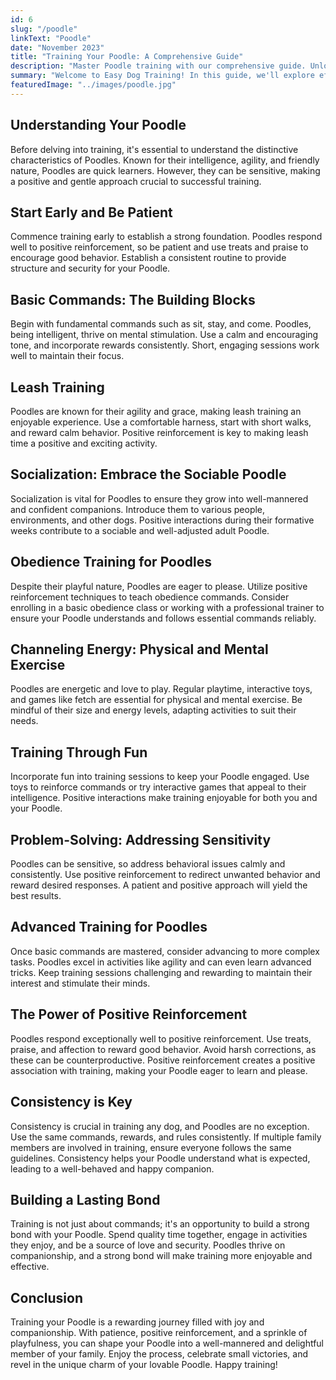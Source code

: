 ```yaml
---
id: 6
slug: "/poodle"
linkText: "Poodle"
date: "November 2023"
title: "Training Your Poodle: A Comprehensive Guide"
description: "Master Poodle training with our comprehensive guide. Unlock effective techniques for a well-behaved companion. 🐩 Positive reinforcement for success!"
summary: "Welcome to Easy Dog Training! In this guide, we'll explore effective and positive training techniques tailored to the unique traits of Poodles. Whether you're a first-time Poodle owner or looking to enhance your training skills, this comprehensive guide will help you create a positive training experience for you and your Poodle companion."
featuredImage: "../images/poodle.jpg"
---
```


## Understanding Your Poodle

Before delving into training, it's essential to understand the distinctive characteristics of Poodles. Known for their intelligence, agility, and friendly nature, Poodles are quick learners. However, they can be sensitive, making a positive and gentle approach crucial to successful training.

## Start Early and Be Patient

Commence training early to establish a strong foundation. Poodles respond well to positive reinforcement, so be patient and use treats and praise to encourage good behavior. Establish a consistent routine to provide structure and security for your Poodle.

## Basic Commands: The Building Blocks

Begin with fundamental commands such as sit, stay, and come. Poodles, being intelligent, thrive on mental stimulation. Use a calm and encouraging tone, and incorporate rewards consistently. Short, engaging sessions work well to maintain their focus.

## Leash Training

Poodles are known for their agility and grace, making leash training an enjoyable experience. Use a comfortable harness, start with short walks, and reward calm behavior. Positive reinforcement is key to making leash time a positive and exciting activity.

## Socialization: Embrace the Sociable Poodle

Socialization is vital for Poodles to ensure they grow into well-mannered and confident companions. Introduce them to various people, environments, and other dogs. Positive interactions during their formative weeks contribute to a sociable and well-adjusted adult Poodle.

## Obedience Training for Poodles

Despite their playful nature, Poodles are eager to please. Utilize positive reinforcement techniques to teach obedience commands. Consider enrolling in a basic obedience class or working with a professional trainer to ensure your Poodle understands and follows essential commands reliably.

## Channeling Energy: Physical and Mental Exercise

Poodles are energetic and love to play. Regular playtime, interactive toys, and games like fetch are essential for physical and mental exercise. Be mindful of their size and energy levels, adapting activities to suit their needs.

## Training Through Fun

Incorporate fun into training sessions to keep your Poodle engaged. Use toys to reinforce commands or try interactive games that appeal to their intelligence. Positive interactions make training enjoyable for both you and your Poodle.

## Problem-Solving: Addressing Sensitivity

Poodles can be sensitive, so address behavioral issues calmly and consistently. Use positive reinforcement to redirect unwanted behavior and reward desired responses. A patient and positive approach will yield the best results.

## Advanced Training for Poodles

Once basic commands are mastered, consider advancing to more complex tasks. Poodles excel in activities like agility and can even learn advanced tricks. Keep training sessions challenging and rewarding to maintain their interest and stimulate their minds.

## The Power of Positive Reinforcement

Poodles respond exceptionally well to positive reinforcement. Use treats, praise, and affection to reward good behavior. Avoid harsh corrections, as these can be counterproductive. Positive reinforcement creates a positive association with training, making your Poodle eager to learn and please.

## Consistency is Key

Consistency is crucial in training any dog, and Poodles are no exception. Use the same commands, rewards, and rules consistently. If multiple family members are involved in training, ensure everyone follows the same guidelines. Consistency helps your Poodle understand what is expected, leading to a well-behaved and happy companion.

## Building a Lasting Bond

Training is not just about commands; it's an opportunity to build a strong bond with your Poodle. Spend quality time together, engage in activities they enjoy, and be a source of love and security. Poodles thrive on companionship, and a strong bond will make training more enjoyable and effective.

## Conclusion

Training your Poodle is a rewarding journey filled with joy and companionship. With patience, positive reinforcement, and a sprinkle of playfulness, you can shape your Poodle into a well-mannered and delightful member of your family. Enjoy the process, celebrate small victories, and revel in the unique charm of your lovable Poodle. Happy training!
